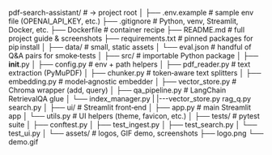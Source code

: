 pdf-search-assistant/        # → project root
│
├── .env.example             # sample env file (OPENAI_API_KEY, etc.)
├── .gitignore               # Python, venv, Streamlit, Docker, etc.
├── Dockerfile               # container recipe
├── README.md                # full project guide & screenshots
├── requirements.txt         # pinned packages for pip install
│
├── data/                    # small, static assets
│   └── eval.json            # handful of Q&A pairs for smoke‑tests
│
├── src/                     # importable Python package
│   ├── __init__.py
│   ├── config.py            # env + path helpers
│   ├── pdf_reader.py        # text extraction (PyMuPDF)
│   ├── chunker.py           # token‑aware text splitters
│   ├── embedding.py         # model‑agnostic embedder
│   ├── vector_store.py      # Chroma wrapper (add, query)
│   ├── qa_pipeline.py       # LangChain RetrievalQA glue
│   └── index_manager.py
|   |---vector_store.py
        rag_q.py
        search.py
│
├── ui/                      # Streamlit front‑end
│   ├── app.py               # main Streamlit app
│   └── utils.py             # UI helpers (theme, favicon, etc.)
│
├── tests/                   # pytest suite
│   ├── conftest.py
│   ├── test_ingest.py
│   ├── test_search.py
│   └── test_ui.py
│
└── assets/                  # logos, GIF demo, screenshots
    ├── logo.png
    └── demo.gif